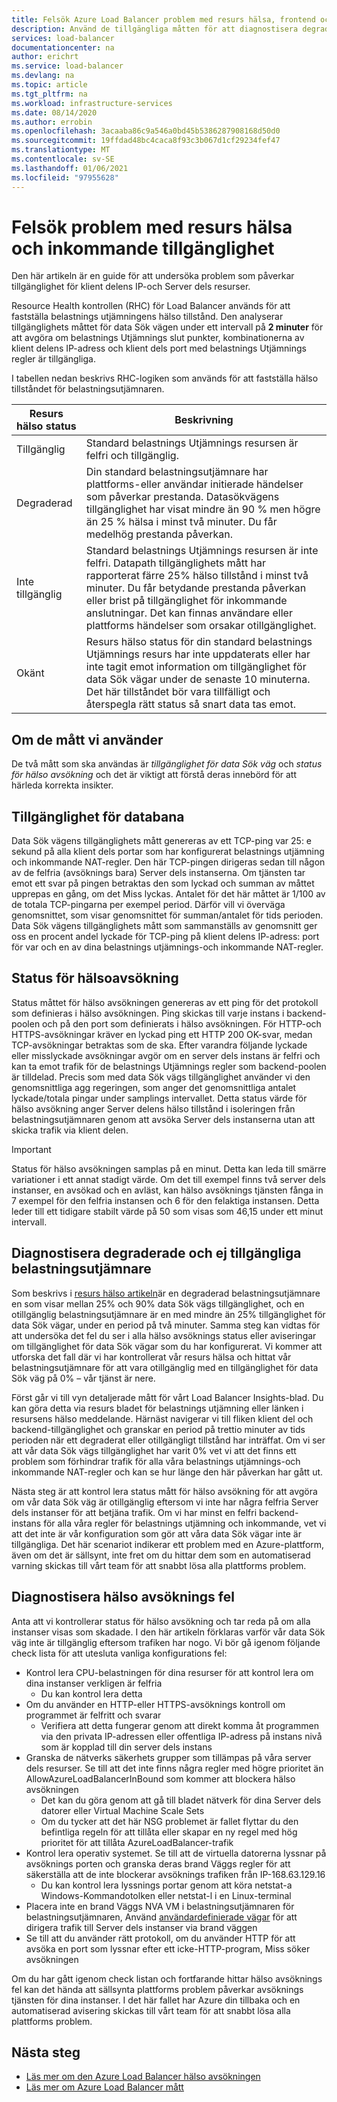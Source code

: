 ```yaml
---
title: Felsök Azure Load Balancer problem med resurs hälsa, frontend och backend-tillgänglighet
description: Använd de tillgängliga måtten för att diagnostisera degraderade eller otillgängliga Azure-Standard Load Balancer.
services: load-balancer
documentationcenter: na
author: erichrt
ms.service: load-balancer
ms.devlang: na
ms.topic: article
ms.tgt_pltfrm: na
ms.workload: infrastructure-services
ms.date: 08/14/2020
ms.author: errobin
ms.openlocfilehash: 3acaaba86c9a546a0bd45b5386287908168d50d0
ms.sourcegitcommit: 19ffdad48bc4caca8f93c3b067d1cf29234fef47
ms.translationtype: MT
ms.contentlocale: sv-SE
ms.lasthandoff: 01/06/2021
ms.locfileid: "97955628"
---
```

# <a name="troubleshoot-resource-health-and-inbound-availability-issues"></a>Felsök problem med resurs hälsa och inkommande tillgänglighet 

Den här artikeln är en guide för att undersöka problem som påverkar tillgänglighet för klient delens IP-och Server dels resurser. 

Resource Health kontrollen (RHC) för Load Balancer används för att fastställa belastnings utjämningens hälso tillstånd. Den analyserar tillgänglighets måttet för data Sök vägen under ett intervall på **2 minuter** för att avgöra om belastnings Utjämnings slut punkter, kombinationerna av klient delens IP-adress och klient dels port med belastnings Utjämnings regler är tillgängliga.

I tabellen nedan beskrivs RHC-logiken som används för att fastställa hälso tillståndet för belastningsutjämnaren.

| Resurs hälso status | Beskrivning |
| --- | --- |
| Tillgänglig | Standard belastnings Utjämnings resursen är felfri och tillgänglig. |
| Degraderad | Din standard belastningsutjämnare har plattforms-eller användar initierade händelser som påverkar prestanda. Datasökvägens tillgänglighet har visat mindre än 90 % men högre än 25 % hälsa i minst två minuter. Du får medelhög prestanda påverkan. 
| Inte tillgänglig | Standard belastnings Utjämnings resursen är inte felfri. Datapath tillgänglighets mått har rapporterat färre 25% hälso tillstånd i minst två minuter. Du får betydande prestanda påverkan eller brist på tillgänglighet för inkommande anslutningar. Det kan finnas användare eller plattforms händelser som orsakar otillgänglighet. |
| Okänt | Resurs hälso status för din standard belastnings Utjämnings resurs har inte uppdaterats eller har inte tagit emot information om tillgänglighet för data Sök vägar under de senaste 10 minuterna. Det här tillståndet bör vara tillfälligt och återspegla rätt status så snart data tas emot. |


## <a name="about-the-metrics-well-use"></a>Om de mått vi använder
De två mått som ska användas är *tillgänglighet för data Sök väg* och *status för hälso avsökning* och det är viktigt att förstå deras innebörd för att härleda korrekta insikter. 

## <a name="data-path-availability"></a>Tillgänglighet för databana
Data Sök vägens tillgänglighets mått genereras av ett TCP-ping var 25: e sekund på alla klient dels portar som har konfigurerat belastnings utjämning och inkommande NAT-regler. Den här TCP-pingen dirigeras sedan till någon av de felfria (avsöknings bara) Server dels instanserna. Om tjänsten tar emot ett svar på pingen betraktas den som lyckad och summan av måttet upprepas en gång, om det Miss lyckas. Antalet för det här måttet är 1/100 av de totala TCP-pingarna per exempel period. Därför vill vi överväga genomsnittet, som visar genomsnittet för summan/antalet för tids perioden. Data Sök vägens tillgänglighets mått som sammanställs av genomsnitt ger oss en procent andel lyckade för TCP-ping på klient delens IP-adress: port för var och en av dina belastnings utjämnings-och inkommande NAT-regler.

## <a name="health-probe-status"></a>Status för hälsoavsökning
Status måttet för hälso avsökningen genereras av ett ping för det protokoll som definieras i hälso avsökningen. Ping skickas till varje instans i backend-poolen och på den port som definierats i hälso avsökningen. För HTTP-och HTTPS-avsökningar kräver en lyckad ping ett HTTP 200 OK-svar, medan TCP-avsökningar betraktas som de ska. Efter varandra följande lyckade eller misslyckade avsökningar avgör om en server dels instans är felfri och kan ta emot trafik för de belastnings Utjämnings regler som backend-poolen är tilldelad. Precis som med data Sök vägs tillgänglighet använder vi den genomsnittliga agg regeringen, som anger det genomsnittliga antalet lyckade/totala pingar under samplings intervallet. Detta status värde för hälso avsökning anger Server delens hälso tillstånd i isoleringen från belastningsutjämnaren genom att avsöka Server dels instanserna utan att skicka trafik via klient delen.

>[!IMPORTANT]
>Status för hälso avsökningen samplas på en minut. Detta kan leda till smärre variationer i ett annat stadigt värde. Om det till exempel finns två server dels instanser, en avsökad och en avläst, kan hälso avsöknings tjänsten fånga in 7 exempel för den felfria instansen och 6 för den felaktiga instansen. Detta leder till ett tidigare stabilt värde på 50 som visas som 46,15 under ett minut intervall. 

## <a name="diagnose-degraded-and-unavailable-load-balancers"></a>Diagnostisera degraderade och ej tillgängliga belastningsutjämnare
Som beskrivs i [resurs hälso artikeln](load-balancer-standard-diagnostics.md#resource-health-status)är en degraderad belastningsutjämnare en som visar mellan 25% och 90% data Sök vägs tillgänglighet, och en otillgänglig belastningsutjämnare är en med mindre än 25% tillgänglighet för data Sök vägar, under en period på två minuter. Samma steg kan vidtas för att undersöka det fel du ser i alla hälso avsöknings status eller aviseringar om tillgänglighet för data Sök vägar som du har konfigurerat. Vi kommer att utforska det fall där vi har kontrollerat vår resurs hälsa och hittat vår belastningsutjämnare för att vara otillgänglig med en tillgänglighet för data Sök väg på 0% – vår tjänst är nere.

Först går vi till vyn detaljerade mått för vårt Load Balancer Insights-blad. Du kan göra detta via resurs bladet för belastnings utjämning eller länken i resursens hälso meddelande.  Härnäst navigerar vi till fliken klient del och backend-tillgänglighet och granskar en period på trettio minuter av tids perioden när ett degraderat eller otillgängligt tillstånd har inträffat. Om vi ser att vår data Sök vägs tillgänglighet har varit 0% vet vi att det finns ett problem som förhindrar trafik för alla våra belastnings utjämnings-och inkommande NAT-regler och kan se hur länge den här påverkan har gått ut. 

Nästa steg är att kontrol lera status mått för hälso avsökning för att avgöra om vår data Sök väg är otillgänglig eftersom vi inte har några felfria Server dels instanser för att betjäna trafik. Om vi har minst en felfri backend-instans för alla våra regler för belastnings utjämning och inkommande, vet vi att det inte är vår konfiguration som gör att våra data Sök vägar inte är tillgängliga. Det här scenariot indikerar ett problem med en Azure-plattform, även om det är sällsynt, inte fret om du hittar dem som en automatiserad varning skickas till vårt team för att snabbt lösa alla plattforms problem.

## <a name="diagnose-health-probe-failures"></a>Diagnostisera hälso avsöknings fel
Anta att vi kontrollerar status för hälso avsökning och tar reda på om alla instanser visas som skadade. I den här artikeln förklaras varför vår data Sök väg inte är tillgänglig eftersom trafiken har nogo. Vi bör gå igenom följande check lista för att utesluta vanliga konfigurations fel:
* Kontrol lera CPU-belastningen för dina resurser för att kontrol lera om dina instanser verkligen är felfria
  * Du kan kontrol lera detta 
* Om du använder en HTTP-eller HTTPS-avsöknings kontroll om programmet är felfritt och svarar
  * Verifiera att detta fungerar genom att direkt komma åt programmen via den privata IP-adressen eller offentliga IP-adress på instans nivå som är kopplad till din server dels instans
* Granska de nätverks säkerhets grupper som tillämpas på våra server dels resurser. Se till att det inte finns några regler med högre prioritet än AllowAzureLoadBalancerInBound som kommer att blockera hälso avsökningen
  * Det kan du göra genom att gå till bladet nätverk för dina Server dels datorer eller Virtual Machine Scale Sets
  * Om du tycker att det här NSG problemet är fallet flyttar du den befintliga regeln för att tillåta eller skapar en ny regel med hög prioritet för att tillåta AzureLoadBalancer-trafik
* Kontrol lera operativ systemet. Se till att de virtuella datorerna lyssnar på avsöknings porten och granska deras brand Väggs regler för att säkerställa att de inte blockerar avsöknings trafiken från IP-168.63.129.16
  * Du kan kontrol lera lyssnings portar genom att köra netstat-a Windows-Kommandotolken eller netstat-l i en Linux-terminal
* Placera inte en brand Väggs NVA VM i belastningsutjämnaren för belastningsutjämnaren, Använd [användardefinierade vägar](../virtual-network/virtual-networks-udr-overview.md#user-defined) för att dirigera trafik till Server dels instanser via brand väggen
* Se till att du använder rätt protokoll, om du använder HTTP för att avsöka en port som lyssnar efter ett icke-HTTP-program, Miss söker avsökningen

Om du har gått igenom check listan och fortfarande hittar hälso avsöknings fel kan det hända att sällsynta plattforms problem påverkar avsöknings tjänsten för dina instanser. I det här fallet har Azure din tillbaka och en automatiserad avisering skickas till vårt team för att snabbt lösa alla plattforms problem.

## <a name="next-steps"></a>Nästa steg

* [Läs mer om den Azure Load Balancer hälso avsökningen](load-balancer-custom-probe-overview.md)
* [Läs mer om Azure Load Balancer mått](load-balancer-standard-diagnostics.md)
